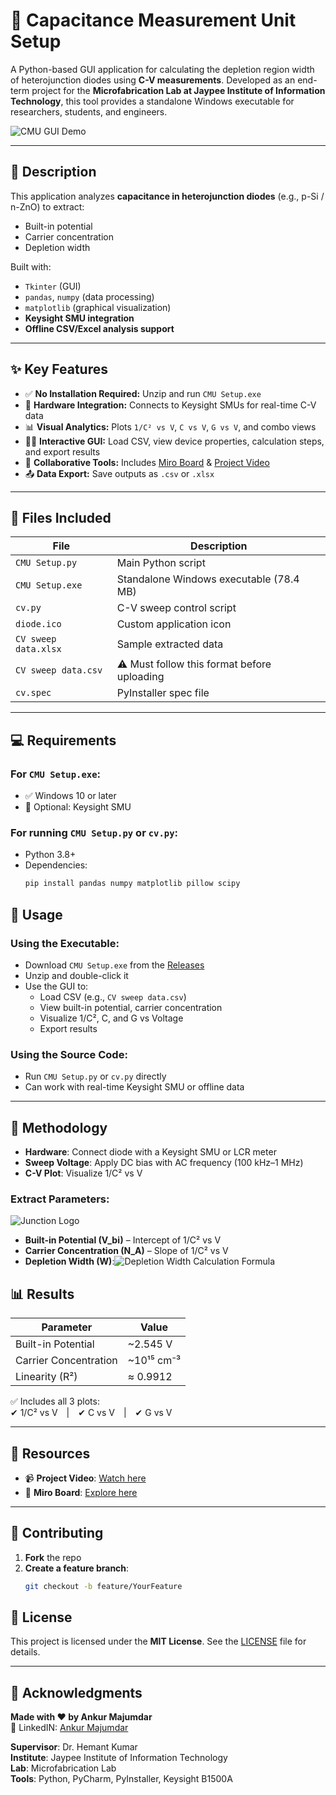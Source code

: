 # 🧪 Capacitance Measurement Unit Setup

A Python-based GUI application for calculating the depletion region width of heterojunction diodes using **C-V measurements**. Developed as an end-term project for the **Microfabrication Lab at Jaypee Institute of Information Technology**, this tool provides a standalone Windows executable for researchers, students, and engineers.

![CMU GUI Demo](demo.gif) <!-- Add a GIF or screenshot here -->

---

## 📌 Description

This application analyzes **capacitance in heterojunction diodes** (e.g., p-Si / n-ZnO) to extract:

- Built-in potential  
- Carrier concentration  
- Depletion width  

Built with:
- `Tkinter` (GUI)
- `pandas`, `numpy` (data processing)
- `matplotlib` (graphical visualization)  
- **Keysight SMU integration**  
- **Offline CSV/Excel analysis support**

---

## ✨ Key Features

- ✅ **No Installation Required:** Unzip and run `CMU Setup.exe`
- 🔌 **Hardware Integration:** Connects to Keysight SMUs for real-time C-V data
- 📊 **Visual Analytics:** Plots `1/C² vs V`, `C vs V`, `G vs V`, and combo views
- 🧑‍💻 **Interactive GUI:** Load CSV, view device properties, calculation steps, and export results
- 🧠 **Collaborative Tools:** Includes [Miro Board](https://miro.com/app/board/uXjVI96mjk4=/) & [Project Video](https://drive.google.com/file/d/1XP92MULKXaOrRymRVLaaxBXbez6fjpaW/view)
- 📤 **Data Export:** Save outputs as `.csv` or `.xlsx`

---

## 📁 Files Included

| File | Description |
|------|-------------|
| `CMU Setup.py` | Main Python script |
| `CMU Setup.exe` | Standalone Windows executable (78.4 MB) |
| `cv.py` | C-V sweep control script |
| `diode.ico` | Custom application icon |
| `CV sweep data.xlsx` | Sample extracted data |
| `CV sweep data.csv` | ⚠️ Must follow this format before uploading |
| `cv.spec` | PyInstaller spec file |

---

## 💻 Requirements

### For `CMU Setup.exe`:
- ✅ Windows 10 or later  
- 🔌 Optional: Keysight SMU  

### For running `CMU Setup.py` or `cv.py`:
- Python 3.8+
- Dependencies:
  ```bash
  pip install pandas numpy matplotlib pillow scipy

## 🚀 Usage

### Using the Executable:
- Download `CMU Setup.exe` from the [Releases](https://github.com/AsterioAstrixx/Capacitance-Measurement-Unit---Parameter-Extraction-Setup/releases)
- Unzip and double-click it
- Use the GUI to:
  - Load CSV (e.g., `CV sweep data.csv`)
  - View built-in potential, carrier concentration
  - Visualize 1/C², C, and G vs Voltage
  - Export results

### Using the Source Code:
- Run `CMU Setup.py` or `cv.py` directly
- Can work with real-time Keysight SMU or offline data

---

## 🧠 Methodology

- **Hardware**: Connect diode with a Keysight SMU or LCR meter  
- **Sweep Voltage**: Apply DC bias with AC frequency (100 kHz–1 MHz)  
- **C-V Plot**: Visualize 1/C² vs V  

### Extract Parameters:
![Junction Logo](https://github.com/AsterioAstrixx/Capacitance-Measurement-Unit---Parameter-Extraction-Setup/blob/master/junction.png)

- **Built-in Potential (V_bi)** – Intercept of 1/C² vs V  
- **Carrier Concentration (N_A)** – Slope of 1/C² vs V  
- **Depletion Width (W)**:![Depletion Width Calculation Formula](https://github.com/AsterioAstrixx/Capacitance-Measurement-Unit---Parameter-Extraction-Setup/blob/master/Depletion%20Width%20Formula.png)


## 📊 Results

| Parameter              | Value            |
|------------------------|------------------|
| Built-in Potential     | ~2.545 V         |
| Carrier Concentration  | ~10¹⁵ cm⁻³       |
| Linearity (R²)         | ≈ 0.9912         |

✅ Includes all 3 plots:  
✔ 1/C² vs V | ✔ C vs V | ✔ G vs V

---

## 🎥 Resources

- 📹 **Project Video**: [Watch here](https://drive.google.com/file/d/1XP92MULKXaOrRymRVLaaxBXbez6fjpaW/view)
- 🧭 **Miro Board**: [Explore here](https://miro.com/app/board/uXjVI96mjk4=/)

---

## 🤝 Contributing

1. **Fork** the repo  
2. **Create a feature branch**:
   ```bash
   git checkout -b feature/YourFeature

## 📜 License

This project is licensed under the **MIT License**. See the [LICENSE]() file for details.

---

## 🙏 Acknowledgments

**Made with ❤️ by Ankur Majumdar**  
🔗 LinkedIN: [Ankur Majumdar](https://www.linkedin.com/in/ankur-majumdar-487824278/)

**Supervisor**: Dr. Hemant Kumar  
**Institute**: Jaypee Institute of Information Technology  
**Lab**: Microfabrication Lab  
**Tools**: Python, PyCharm, PyInstaller, Keysight B1500A


